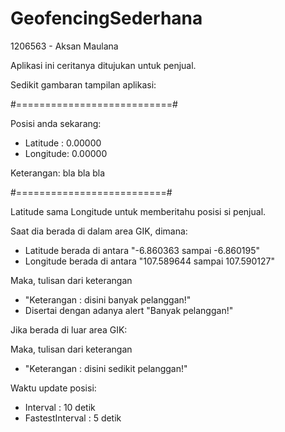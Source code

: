 # GeofencingSederhana

1206563 - Aksan Maulana

Aplikasi ini ceritanya ditujukan untuk penjual.

Sedikit gambaran tampilan aplikasi:

#===========================#

Posisi anda sekarang:                 
- Latitude : 0.00000
- Longitude: 0.00000

Keterangan: bla bla bla

#==========================#

Latitude sama Longitude untuk memberitahu posisi si penjual.

Saat dia berada di dalam area GIK, dimana:
 - Latitude berada di antara   "-6.860363 sampai -6.860195"
 - Longitude berada di antara  "107.589644 sampai 107.590127"
  
Maka, tulisan dari keterangan
- "Keterangan : disini banyak pelanggan!"
- Disertai dengan adanya alert "Banyak pelanggan!"
  
Jika berada di luar area GIK:

Maka, tulisan dari keterangan
- "Keterangan : disini sedikit pelanggan!"
  
Waktu update posisi:
- Interval          : 10 detik
- FastestInterval   : 5 detik
